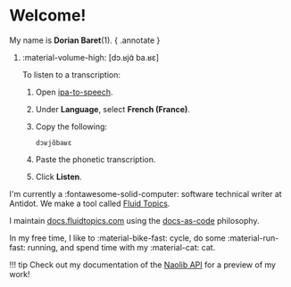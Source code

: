 # Welcome!

My name is **Dorian Baret**(1).
{ .annotate }

1.  :material-volume-high: <span class="phonetics">[dɔ.ʁjɑ̃ ba.ʁɛ]</span>

    To listen to a transcription:

    1. Open [ipa-to-speech](https://www.antvaset.com/ipa-to-speech).
    2. Under **Language**, select **French (France)**.
    3. Copy the following:
        
        ```
        dɔʁjɑ̃baʁɛ
        ```

    4. Paste the phonetic transcription.
    5. Click **Listen**.

I'm currently a <span class="do_not_break">:fontawesome-solid-computer: software</span> technical writer at Antidot. We make a tool called [Fluid&nbsp;Topics](https://www.fluidtopics.com/).

I maintain [docs.fluidtopics.com](https://docs.fluidtopics.com/) using the [docs-as-code](about.md) philosophy.

In my free time, I like to <span id="bikeHover" class="do_not_break">:material-bike-fast: <span class="do_not_break_word">cycle</span></span>, do some <span class="do_not_break">:material-run-fast: running</span>, and spend time with my <span id="catHover" class="do_not_break">:material-cat: <span class="do_not_break_word">cat</span></span>.

!!! tip
    Check out my documentation of the [Naolib API](naolib_api.md) for a preview of my work!

<!-- Script section -->
<script src="../javascripts/image_hover.js"></script>
